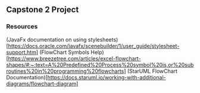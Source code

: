 ## Capstone 2 Project

### Resources

(JavaFx documentation on using stylesheets)[https://docs.oracle.com/javafx/scenebuilder/1/user_guide/stylesheet-support.htm]
(FlowChart Symbols Help)[https://www.breezetree.com/articles/excel-flowchart-shapes/#:~:text=A%20Predefined%20Process%20symbol%20is,or%20subroutines%20in%20programming%20flowcharts]
(StarUML FlowChart Documentation)[https://docs.staruml.io/working-with-additional-diagrams/flowchart-diagram]
